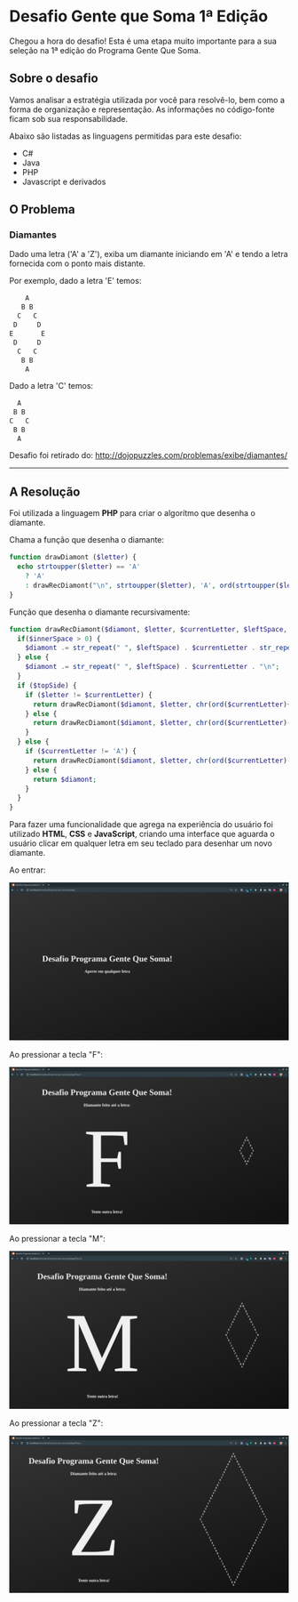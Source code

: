 # Desafio Gente que Soma 1ª Edição

Chegou a hora do desafio! Esta é uma etapa muito importante para a sua seleção na 1ª edição do Programa Gente Que Soma.

## Sobre o desafio

Vamos analisar a estratégia utilizada por você para resolvê-lo, bem como a forma de organização e representação. As informações no código-fonte ficam sob sua responsabilidade.

Abaixo são listadas as linguagens permitidas para este desafio:

- C#
- Java
- PHP
- Javascript e derivados

## O Problema

### Diamantes

Dado uma letra ('A' a 'Z'), exiba um diamante iniciando em 'A' e tendo a letra fornecida com o ponto mais distante.

Por exemplo, dado a letra 'E' temos:

```text
    A
   B B
  C   C
 D     D
E       E
 D     D
  C   C
   B B
    A
```

Dado a letra 'C' temos:

```text
  A
 B B
C   C
 B B
  A
```

Desafio foi retirado do: <http://dojopuzzles.com/problemas/exibe/diamantes/>

---

## A Resolução

Foi utilizada a linguagem **PHP** para criar o algorítmo que desenha o diamante.

Chama a função que desenha o diamante:

```php
function drawDiamont ($letter) {
  echo strtoupper($letter) == 'A'
    ? 'A'
    : drawRecDiamont("\n", strtoupper($letter), 'A', ord(strtoupper($letter))-ord('A'), -1, true);
}
```

Função que desenha o diamante recursivamente:

```php
function drawRecDiamont($diamont, $letter, $currentLetter, $leftSpace, $innerSpace, $topSide) {
  if($innerSpace > 0) {
    $diamont .= str_repeat(" ", $leftSpace) . $currentLetter . str_repeat(" ", $innerSpace) . $currentLetter . "\n";
  } else {
    $diamont .= str_repeat(" ", $leftSpace) . $currentLetter . "\n";
  }
  if ($topSide) {
    if ($letter != $currentLetter) {
      return drawRecDiamont($diamont, $letter, chr(ord($currentLetter)+1), $leftSpace - 1, $innerSpace + 2, true);
    } else {
      return drawRecDiamont($diamont, $letter, chr(ord($currentLetter)-1), $leftSpace + 1, $innerSpace - 2, false);
    }
  } else {
    if ($currentLetter != 'A') {
      return drawRecDiamont($diamont, $letter, chr(ord($currentLetter)-1), $leftSpace + 1, $innerSpace - 2, false);
    } else {
      return $diamont;
    }
  }
}
```

Para fazer uma funcionalidade que agrega na experiência do usuário foi utilizado **HTML**, **CSS** e **JavaScript**, criando uma interface que aguarda o usuário clicar em qualquer letra em seu teclado para desenhar um novo diamante.

Ao entrar:

![print1](screenshots/print1.png)

Ao pressionar a tecla "F":

![print2](screenshots/print2.png)

Ao pressionar a tecla "M":

![print3](screenshots/print3.png)

Ao pressionar a tecla "Z":

![print4](screenshots/print4.png)

